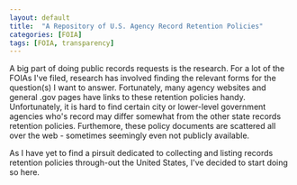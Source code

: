 ```yaml
---
layout: default
title:  "A Repository of U.S. Agency Record Retention Policies"
categories: [FOIA]
tags: [FOIA, transparency]
---
```


A big part of doing public records requests is the research. For a lot of
the FOIAs I've filed, research has involved finding the relevant forms for the
question(s) I want to answer. Fortunately, many agency websites and general .gov 
pages have links to these retention policies handy. Unfortunately, it is hard to
find certain city or lower-level government agencies who's record may differ somewhat
from the other state records retention policies. Furthemore, these policy documents are
scattered all over the web - sometimes seemingly even not publicly available.

As I have yet to find a pirsuit dedicated to collecting and listing records retention
policies through-out the United States, I've decided to start doing so here.



